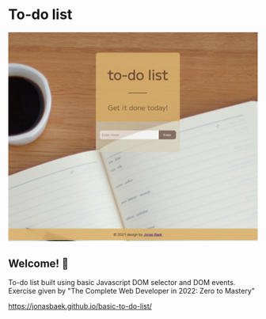 # To-do list

![Design preview for the Stats preview card component coding challenge](./preview.png)

## Welcome! 👋

To-do list built using basic Javascript DOM selector and DOM events. 
Exercise given by "The Complete Web Developer in 2022: Zero to Mastery"


https://jonasbaek.github.io/basic-to-do-list/
